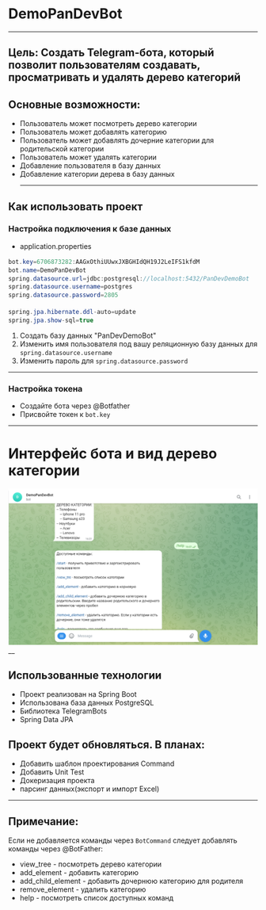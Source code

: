 # DemoPanDevBot
___

## **Цель:** Создать Telegram-бота, который позволит пользователям создавать, просматривать и удалять дерево категорий

## Основные возможности:
+ Пользователь может посмотреть дерево категории
+ Пользователь может добавлять категорию 
+ Пользователь может добавлять дочерние категории для родительской категории
+ Пользователь может удалять категории
+ Добавление пользователя в базу данных
+ Добавление категории дерева в базу данных
  ____

## Как использовать проект
### Настройка подключения к базе данных

- application.properties
```java
bot.key=6706873282:AAGxOthiUUwxJXBGHIdQH19J2LeIFS1kfdM
bot.name=DemoPanDevBot
spring.datasource.url=jdbc:postgresql://localhost:5432/PanDevDemoBot
spring.datasource.username=postgres
spring.datasource.password=2805

spring.jpa.hibernate.ddl-auto=update
spring.jpa.show-sql=true
```
1. Создать базу данных "PanDevDemoBot"
2. Изменить имя пользователя под вашу реляционную базу данных для `spring.datasource.username`
3. Изменить пароль для `spring.datasource.password`
___
### Настройка токена 
+ Создайте бота через @Botfather 
+ Присвойте токен к `bot.key`

___
# Интерфейс бота и вид дерево категории 
![img](https://github.com/MerkhatM/DemoTelegramBot/blob/master/src/main/resources/img/%D0%A1%D0%BD%D0%B8%D0%BC%D0%BE%D0%BA%20%D1%8D%D0%BA%D1%80%D0%B0%D0%BD%D0%B0%20(23).png?raw=true)
__
## Использованные технологии
+ Проект реализован на Spring Boot
+ Использована база данных
PostgreSQL
+ Библиотека TelegramBots
+ Spring Data JPA

## Проект будет обновляться. В планах:
+ Добавить шаблон проектирования Command
+ Добавить Unit Test
+ Докеризация проекта
+ парсинг данных(экспорт и импорт Excel)

___
## Примечание:
Если не добавляется команды через `BotCommand` следует добавлять команды через @BotFather:
+ view_tree - посмотреть дерево категории
+ add_element - добавить категорию   
+ add_child_element - добавить дочернюю категорию для родителя   
+ remove_element - удалить категорию   
+ help - посмотреть список доступных команд

